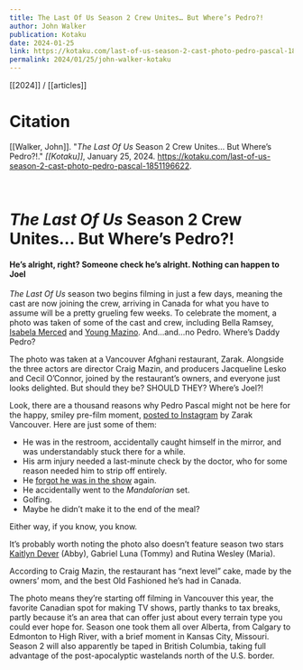 ```yaml
---
title: The Last Of Us Season 2 Crew Unites… But Where’s Pedro?!
author: John Walker
publication: Kotaku
date: 2024-01-25
link: https://kotaku.com/last-of-us-season-2-cast-photo-pedro-pascal-1851196622
permalink: 2024/01/25/john-walker-kotaku
---
```


[[2024]] / [[articles]]

# Citation

[[Walker, John]]. "_The Last Of Us_ Season 2 Crew Unites… But Where’s Pedro?!." *[[Kotaku]]*, January 25, 2024. <https://kotaku.com/last-of-us-season-2-cast-photo-pedro-pascal-1851196622>.

<br>

#  _The Last Of Us_ Season 2 Crew Unites… But Where’s Pedro?!

#### He’s alright, right? Someone check he’s alright. Nothing can happen to Joel

_The Last Of Us_ season two begins filming in just a few days, meaning the cast are now joining the crew, arriving in Canada for what you have to assume will be a pretty grueling few weeks. To celebrate the moment, a photo was taken of some of the cast and crew, including Bella Ramsey, [Isabela Merced](https://kotaku.com/the-last-of-us-hbo-max-dina-actor-isabela-merced-1851159653) and [Young Mazino](https://kotaku.com/last-of-us-season-2-jesse-actor-young-mazino-1851155868). And…and…no Pedro. Where’s Daddy Pedro?

The photo was taken at a Vancouver Afghani restaurant, Zarak. Alongside the three actors are director Craig Mazin, and producers Jacqueline Lesko and Cecil O’Connor, joined by the restaurant’s owners, and everyone just looks delighted. But should they be? SHOULD THEY? Where’s Joel?!

Look, there are a thousand reasons why Pedro Pascal might not be here for the happy, smiley pre-film moment, [posted to Instagram](https://www.instagram.com/p/C2fa3nSxiAY/) by Zarak Vancouver. Here are just some of them:

- He was in the restroom, accidentally caught himself in the mirror, and was understandably stuck there for a while.
- His arm injury needed a last-minute check by the doctor, who for some reason needed him to strip off entirely.
- He [forgot he was in the show](https://kotaku.com/last-of-us-hbo-pedro-pascal-joel-ambien-sleeping-pill-1850071288) again.
- He accidentally went to the _Mandalorian_ set.
- Golfing.
- Maybe he didn’t make it to the end of the meal?

Either way, if you know, you know.

It’s probably worth noting the photo also doesn’t feature season two stars [Kaitlyn Dever](https://kotaku.com/the-last-of-us-hbo-max-show-abby-actor-kaitlyn-dever-1851152428) (Abby), Gabriel Luna (Tommy) and Rutina Wesley (Maria).

According to Craig Mazin, the restaurant has “next level” cake, made by the owners’ mom, and the best Old Fashioned he’s had in Canada.

The photo means they’re starting off filming in Vancouver this year, the favorite Canadian spot for making TV shows, partly thanks to tax breaks, partly because it’s an area that can offer just about every terrain type you could ever hope for. Season one took them all over Alberta, from Calgary to Edmonton to High River, with a brief moment in Kansas City, Missouri. Season 2 will also apparently be taped in British Columbia, taking full advantage of the post-apocalyptic wastelands north of the U.S. border.